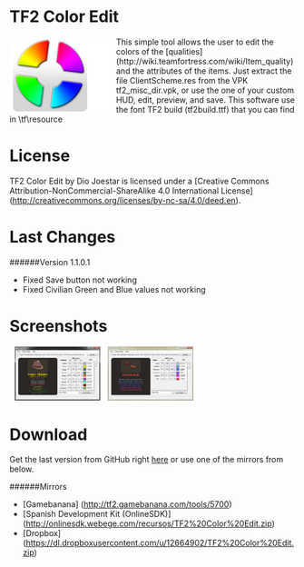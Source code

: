 TF2 Color Edit
============
<img align="left" src="/Media/Logo_TF2ColorEdit.png" />
This simple tool allows the user to edit the colors of the [qualities] (http://wiki.teamfortress.com/wiki/Item_quality) and the attributes of the items. Just extract the file ClientScheme.res from the VPK tf2_misc_dir.vpk, or use the one of your custom HUD, edit, preview, and save.
This software use the font TF2 build (tf2build.ttf) that you can find in <game_path>\tf\resource

License
============
TF2 Color Edit by Dio Joestar is licensed under a [Creative Commons Attribution-NonCommercial-ShareAlike 4.0 International License] (http://creativecommons.org/licenses/by-nc-sa/4.0/deed.en).

Last Changes
============
######Version 1.1.0.1
* Fixed Save button not working
* Fixed Civilian Green and Blue values not working

Screenshots
============
<img width="160" src="/Media/Screenshots/main_window.png" />
<img width="160" src="/Media/Screenshots/main_window_2.png" />

Download
============
Get the last version from GitHub right [here](https://github.com/DioJoestar/TF2-Color-Edit/releases/latest) or use one of the mirrors from below.

######Mirrors
* [Gamebanana] (http://tf2.gamebanana.com/tools/5700)
* [Spanish Development Kit (OnlineSDK)] (http://onlinesdk.webege.com/recursos/TF2%20Color%20Edit.zip)
* [Dropbox] (https://dl.dropboxusercontent.com/u/12664902/TF2%20Color%20Edit.zip)

